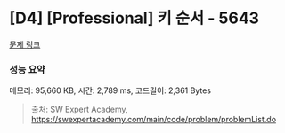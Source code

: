 # [D4] [Professional] 키 순서 - 5643 

[문제 링크](https://swexpertacademy.com/main/code/problem/problemDetail.do?contestProbId=AWXQsLWKd5cDFAUo) 

### 성능 요약

메모리: 95,660 KB, 시간: 2,789 ms, 코드길이: 2,361 Bytes



> 출처: SW Expert Academy, https://swexpertacademy.com/main/code/problem/problemList.do